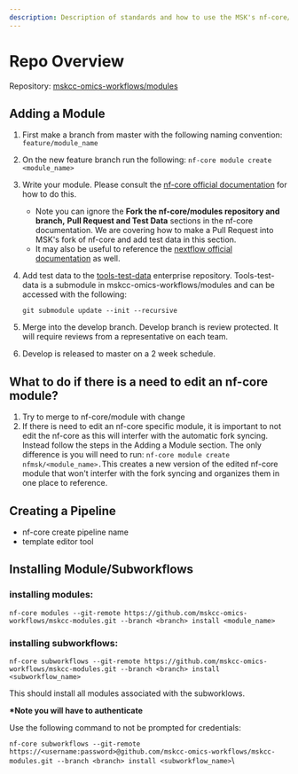 ```yaml
---
description: Description of standards and how to use the MSK's nf-core/module fork
---
```


# Repo Overview

Repository: [mskcc-omics-workflows/modules](https://github.com/mskcc-omics-workflows/modules) &#x20;

## Adding a Module

1. First make a branch from master with the following naming convention: `feature/module_name`
2. On the new feature branch run the following: `nf-core module create <module_name>`
3. Write your module. Please consult the [nf-core official documentation](https://nf-co.re/developers/tutorials/dsl2\_modules\_tutorial) for how to do this.
   * Note you can ignore the **Fork the nf-core/modules repository and branch,** **Pull Request and Test Data** sections in the nf-core documentation. We are covering how to make a Pull Request into MSK's fork of nf-core and add test data in this section.
   * It may also be useful to reference the [nextflow official documentation](https://www.nextflow.io/docs/latest/index.html) as well.&#x20;
4.  Add test data to the [tools-test-data](https://github.mskcc.org/MSKCC-Omics-Workflows/tools-test-dataset) enterprise repository. Tools-test-data is a submodule in mskcc-omics-workflows/modules and can be accessed with the following:

    ```
    git submodule update --init --recursive 
    ```
5. Merge into the develop branch. Develop branch is review protected. It will require reviews from a representative on each team.&#x20;
6. Develop is released to master on a 2 week schedule.&#x20;

## What to do if there is a need to edit an nf-core module?&#x20;

1. Try to merge to nf-core/module with change
2. If there is need to edit an nf-core specific module, it is important to not edit the nf-core as this will interfer with the automatic fork syncing. Instead follow the steps in the Adding a Module section. The only difference is you will need to run: `nf-core module create nfmsk/<module_name>.`This creates a new version of the edited nf-core module that won't interfer with the fork syncing and organizes them in one place to reference.&#x20;

## Creating a Pipeline

* nf-core create pipeline name
* template editor tool

## Installing Module/Subworkflows

### installing modules:

`nf-core modules --git-remote https://github.com/mskcc-omics-workflows/mskcc-modules.git --branch <branch> install <module_name>`

### installing subworkflows:&#x20;

`nf-core subworkflows --git-remote https://github.com/mskcc-omics-workflows/mskcc-modules.git --branch <branch> install <subworkflow_name>`

This should install all modules associated with the subworklows.

**\*Note you will have to authenticate**

Use the following command to not be prompted for credentials:&#x20;

`nf-core subworkflows --git-remote https://<username:password>@github.com/mskcc-omics-workflows/mskcc-modules.git --branch <branch> install <subworkflow_name>`\


